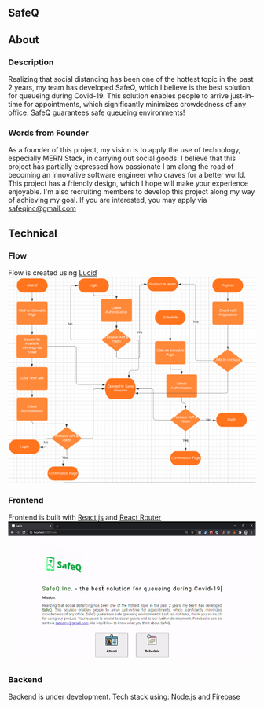 ## SafeQ
## About
### Description
Realizing that social distancing has been one of the hottest topic in the past 2 years, my team has developed SafeQ, which I believe is the best solution for queueing during Covid-19. This solution enables people to arrive just-in-time for appointments, which significantly minimizes crowdedness of any office. SafeQ guarantees safe queueing environments!
### Words from Founder
As a founder of this project, my vision is to apply the use of technology, especially MERN Stack, in carrying out social goods. I believe that this project has partially expressed how passionate I am along the road of becoming an innovative software engineer who craves for a better world. This project has a friendly design, which I hope will make your experience enjoyable. I'm also recruiting members to develop this project along my way of achieving my goal. If you are interested, you may apply via [safeqinc@gmail.com](mailto:safeqinc@gmail.com)

## Technical
### Flow
Flow is created using [Lucid](https://lucid.app/)
![Flow image](/public/lucidflow.PNG)
### Frontend
Frontend is built with [React.js](https://reactjs.org/) and [React Router](https://reactrouter.com/)
![Frontend](/public/safeq.gif)
### Backend
Backend is under development. Tech stack using: [Node.js](https://nodejs.org/en/) and [Firebase](https://firebase.google.com/)

